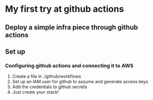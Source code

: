 # My first try at github actions

## Deploy a simple infra piece through github actions

## Set up
### Configuring github actions and connecting it to AWS

1. Create a file in ./github/workflows
2. Set up an IAM user for github to assume and generate access keys
3. Add the credentials to github secrets
4. Just create your stack! 
